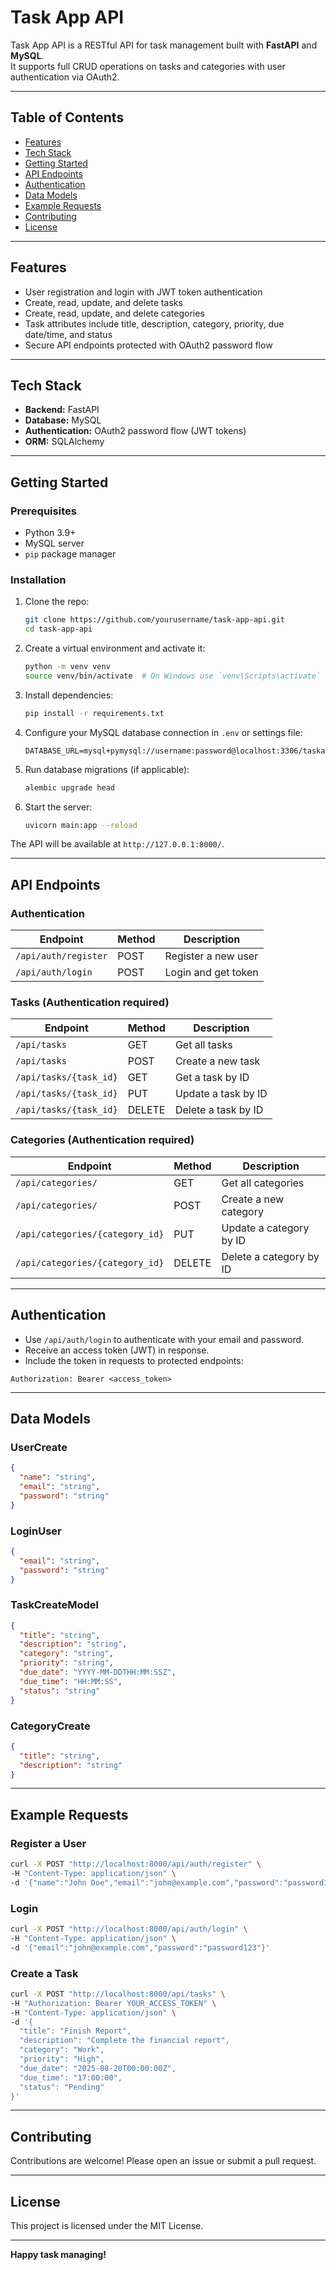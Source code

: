 # Task App API

Task App API is a RESTful API for task management built with **FastAPI** and **MySQL**.  
It supports full CRUD operations on tasks and categories with user authentication via OAuth2.

---

## Table of Contents

- [Features](#features)
- [Tech Stack](#tech-stack)
- [Getting Started](#getting-started)
- [API Endpoints](#api-endpoints)
- [Authentication](#authentication)
- [Data Models](#data-models)
- [Example Requests](#example-requests)
- [Contributing](#contributing)
- [License](#license)

---

## Features

- User registration and login with JWT token authentication  
- Create, read, update, and delete tasks  
- Create, read, update, and delete categories  
- Task attributes include title, description, category, priority, due date/time, and status  
- Secure API endpoints protected with OAuth2 password flow  

---

## Tech Stack

- **Backend:** FastAPI  
- **Database:** MySQL  
- **Authentication:** OAuth2 password flow (JWT tokens)  
- **ORM:** SQLAlchemy 

---

## Getting Started

### Prerequisites

- Python 3.9+  
- MySQL server  
- `pip` package manager  

### Installation

1. Clone the repo:

   ```bash
   git clone https://github.com/yourusername/task-app-api.git
   cd task-app-api
   ```

2. Create a virtual environment and activate it:

   ```bash
   python -m venv venv
   source venv/bin/activate  # On Windows use `venv\Scripts\activate`
   ```

3. Install dependencies:

   ```bash
   pip install -r requirements.txt
   ```

4. Configure your MySQL database connection in `.env` or settings file:

   ```env
   DATABASE_URL=mysql+pymysql://username:password@localhost:3306/taskappdb
   ```

5. Run database migrations (if applicable):

   ```bash
   alembic upgrade head
   ```

6. Start the server:

   ```bash
   uvicorn main:app --reload
   ```

The API will be available at `http://127.0.0.1:8000/`.

---

## API Endpoints

### Authentication

| Endpoint               | Method | Description          |
|------------------------|--------|----------------------|
| `/api/auth/register`   | POST   | Register a new user  |
| `/api/auth/login`      | POST   | Login and get token  |

### Tasks (Authentication required)

| Endpoint                  | Method | Description             |
|---------------------------|--------|-------------------------|
| `/api/tasks`              | GET    | Get all tasks           |
| `/api/tasks`              | POST   | Create a new task       |
| `/api/tasks/{task_id}`    | GET    | Get a task by ID        |
| `/api/tasks/{task_id}`    | PUT    | Update a task by ID     |
| `/api/tasks/{task_id}`    | DELETE | Delete a task by ID     |

### Categories (Authentication required)

| Endpoint                     | Method | Description              |
|------------------------------|--------|--------------------------|
| `/api/categories/`           | GET    | Get all categories       |
| `/api/categories/`           | POST   | Create a new category    |
| `/api/categories/{category_id}` | PUT    | Update a category by ID  |
| `/api/categories/{category_id}` | DELETE | Delete a category by ID  |

---

## Authentication

- Use `/api/auth/login` to authenticate with your email and password.
- Receive an access token (JWT) in response.
- Include the token in requests to protected endpoints:

```
Authorization: Bearer <access_token>
```

---

## Data Models

### UserCreate

```json
{
  "name": "string",
  "email": "string",
  "password": "string"
}
```

### LoginUser

```json
{
  "email": "string",
  "password": "string"
}
```

### TaskCreateModel

```json
{
  "title": "string",
  "description": "string",
  "category": "string",
  "priority": "string",
  "due_date": "YYYY-MM-DDTHH:MM:SSZ",
  "due_time": "HH:MM:SS",
  "status": "string"
}
```

### CategoryCreate

```json
{
  "title": "string",
  "description": "string"
}
```

---

## Example Requests

### Register a User

```bash
curl -X POST "http://localhost:8000/api/auth/register" \
-H "Content-Type: application/json" \
-d '{"name":"John Doe","email":"john@example.com","password":"password123"}'
```

### Login

```bash
curl -X POST "http://localhost:8000/api/auth/login" \
-H "Content-Type: application/json" \
-d '{"email":"john@example.com","password":"password123"}'
```

### Create a Task

```bash
curl -X POST "http://localhost:8000/api/tasks" \
-H "Authorization: Bearer YOUR_ACCESS_TOKEN" \
-H "Content-Type: application/json" \
-d '{
  "title": "Finish Report",
  "description": "Complete the financial report",
  "category": "Work",
  "priority": "High",
  "due_date": "2025-08-20T00:00:00Z",
  "due_time": "17:00:00",
  "status": "Pending"
}'
```

---

## Contributing

Contributions are welcome! Please open an issue or submit a pull request.

---

## License

This project is licensed under the MIT License.

---

**Happy task managing!**
